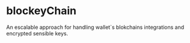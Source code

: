 # blockeyChain
An escalable approach for handling wallet`s blokchains integrations and encrypted sensible keys.
